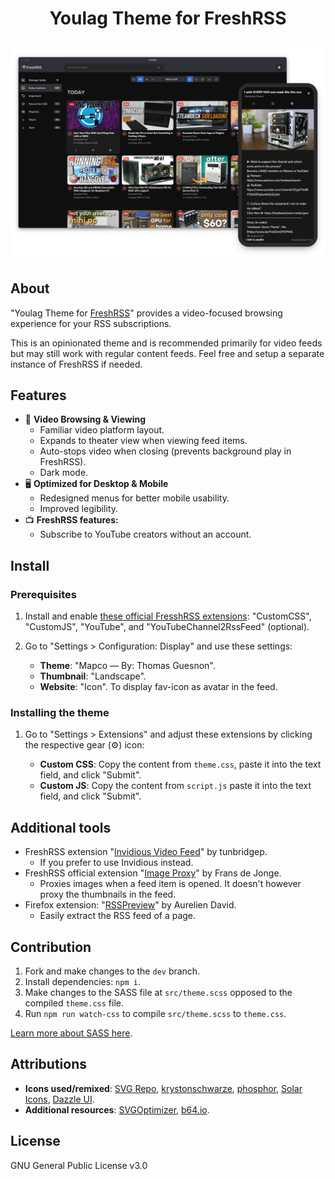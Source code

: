 <h1 align="center">
   Youlag Theme for FreshRSS

   <img src="https://github.com/civilblur/youlag/blob/main/src/capture.png" alt="youlag screencapture" width="1000"></a>
</h1>

## About
"Youlag Theme for [FreshRSS](https://freshrss.org/)" provides a video-focused browsing experience for your RSS subscriptions.

This is an opinionated theme and is recommended primarily for video feeds but may still work with regular content feeds. Feel free and setup a separate instance of FreshRSS if needed.

## Features

- 🎥 **Video Browsing & Viewing**
  - Familiar video platform layout.
  - Expands to theater view when viewing feed items.
  - Auto-stops video when closing (prevents background play in FreshRSS).
  - Dark mode.
- 🖥️ **Optimized for Desktop & Mobile**
  - Redesigned menus for better mobile usability.
  - Improved legibility.
- 📺 **FreshRSS features:**
  - Subscribe to YouTube creators without an account.

## Install

### Prerequisites

1. Install and enable [these official FresshRSS extensions](https://github.com/FreshRSS/Extensions): "CustomCSS", "CustomJS", "YouTube", and "YouTubeChannel2RssFeed" (optional).

2. Go to "Settings > Configuration: Display" and use these settings:
   - **Theme**: "Mapco — By: Thomas Guesnon".
   - **Thumbnail**: "Landscape".
   - **Website**: "Icon". To display fav-icon as avatar in the feed.

### Installing the theme

1. Go to "Settings > Extensions" and adjust these extensions by clicking the respective gear (⚙️) icon:

   - **Custom CSS**: Copy the content from `theme.css`, paste it into the text field, and click "Submit".
   - **Custom JS**: Copy the content from `script.js` paste it into the text field, and click "Submit".

## Additional tools

- FreshRSS extension "[Invidious Video Feed](https://github.com/tunbridgep/freshrss-invidious)" by tunbridgep.
  - If you prefer to use Invidious instead.
- FreshRSS official extension "[Image Proxy](https://github.com/FreshRSS/Extensions)" by Frans de Jonge.
  - Proxies images when a feed item is opened. It doesn't however proxy the thumbnails in the feed.
- Firefox extension: "[RSSPreview](https://github.com/aureliendavid/rsspreview)" by Aurelien David.
  - Easily extract the RSS feed of a page.

## Contribution

1. Fork and make changes to the `dev` branch.
1. Install dependencies: `npm i`.
1. Make changes to the SASS file at `src/theme.scss` opposed to the compiled `theme.css` file.
1. Run `npm run watch-css` to compile `src/theme.scss` to `theme.css`.

[Learn more about SASS here](https://sass-lang.com/install/).

## Attributions

- **Icons used/remixed**: [SVG Repo](https://www.svgrepo.com/collection/design-and-development-elements/), [krystonschwarze](https://www.svgrepo.com/author/krystonschwarze/), [phosphor](https://www.svgrepo.com/author/phosphor/), [Solar Icons](https://www.svgrepo.com/svg/529779/playlist), [Dazzle UI](https://www.svgrepo.com/author/Dazzle%20UI/).
- **Additional resources**: [SVGOptimizer](https://jakearchibald.github.io/svgomg/), [b64.io](https://b64.io/).

## License

GNU General Public License v3.0
